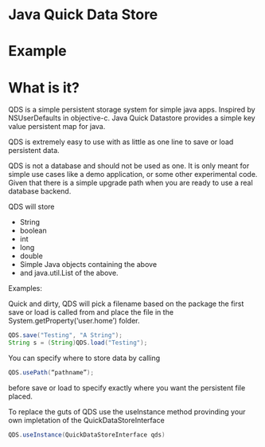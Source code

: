 # Java Quick Data Store


# Example


# What is it?

QDS is a simple persistent storage system for simple java apps. Inspired by NSUserDefaults in objective-c. Java Quick Datastore provides a simple key value persistent map for java.

QDS is extremely easy to use with as little as one line to save or load persistent data. 

QDS is not a database and should not be used as one. It is only meant for simple use cases like a demo application, or some other experimental code. Given that there is a simple upgrade path when you are ready to use a real database backend.

QDS will store

+ String 
+ boolean
+ int
+ long
+ double
+ Simple Java objects containing the above
+ and java.util.List of the above.

Examples:

Quick and dirty, QDS will pick a filename based on the package the first save or load is called from and place the file in the System.getProperty(‘user.home’) folder.

```java
QDS.save("Testing", "A String");
String s = (String)QDS.load("Testing");
```

You can specify where to store data by calling

```java
QDS.usePath(“pathname”); 
```
before save or load to specify exactly where you want the persistent file placed.


To replace the guts of QDS use the useInstance method provinding your own impletation of the QuickDataStoreInterface

```java
QDS.useInstance(QuickDataStoreInterface qds)
```
